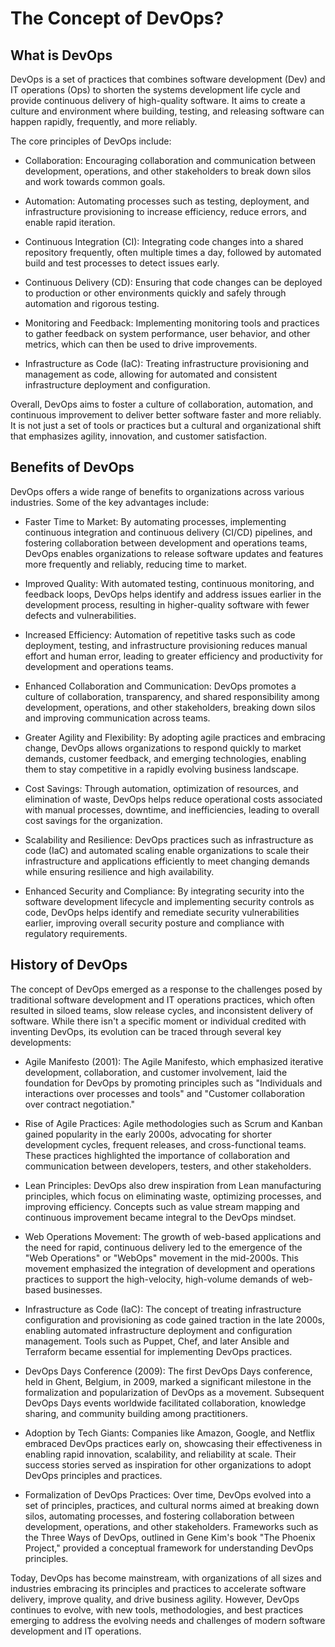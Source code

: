 # The Concept of DevOps?
## What is DevOps
DevOps is a set of practices that combines software development (Dev) and IT operations (Ops) to shorten the systems development life cycle and provide continuous delivery of high-quality software. It aims to create a culture and environment where building, testing, and releasing software can happen rapidly, frequently, and more reliably.

The core principles of DevOps include:

- Collaboration: Encouraging collaboration and communication between development, operations, and other stakeholders to break down silos and work towards common goals.

- Automation: Automating processes such as testing, deployment, and infrastructure provisioning to increase efficiency, reduce errors, and enable rapid iteration.

- Continuous Integration (CI): Integrating code changes into a shared repository frequently, often multiple times a day, followed by automated build and test processes to detect issues early.

- Continuous Delivery (CD): Ensuring that code changes can be deployed to production or other environments quickly and safely through automation and rigorous testing.

- Monitoring and Feedback: Implementing monitoring tools and practices to gather feedback on system performance, user behavior, and other metrics, which can then be used to drive improvements.

- Infrastructure as Code (IaC): Treating infrastructure provisioning and management as code, allowing for automated and consistent infrastructure deployment and configuration.

Overall, DevOps aims to foster a culture of collaboration, automation, and continuous improvement to deliver better software faster and more reliably. It is not just a set of tools or practices but a cultural and organizational shift that emphasizes agility, innovation, and customer satisfaction.

## Benefits of DevOps


DevOps offers a wide range of benefits to organizations across various industries. Some of the key advantages include:

- Faster Time to Market: By automating processes, implementing continuous integration and continuous delivery (CI/CD) pipelines, and fostering collaboration between development and operations teams, DevOps enables organizations to release software updates and features more frequently and reliably, reducing time to market.

- Improved Quality: With automated testing, continuous monitoring, and feedback loops, DevOps helps identify and address issues earlier in the development process, resulting in higher-quality software with fewer defects and vulnerabilities.

- Increased Efficiency: Automation of repetitive tasks such as code deployment, testing, and infrastructure provisioning reduces manual effort and human error, leading to greater efficiency and productivity for development and operations teams.

- Enhanced Collaboration and Communication: DevOps promotes a culture of collaboration, transparency, and shared responsibility among development, operations, and other stakeholders, breaking down silos and improving communication across teams.

- Greater Agility and Flexibility: By adopting agile practices and embracing change, DevOps allows organizations to respond quickly to market demands, customer feedback, and emerging technologies, enabling them to stay competitive in a rapidly evolving business landscape.

- Cost Savings: Through automation, optimization of resources, and elimination of waste, DevOps helps reduce operational costs associated with manual processes, downtime, and inefficiencies, leading to overall cost savings for the organization.

- Scalability and Resilience: DevOps practices such as infrastructure as code (IaC) and automated scaling enable organizations to scale their infrastructure and applications efficiently to meet changing demands while ensuring resilience and high availability.

- Enhanced Security and Compliance: By integrating security into the software development lifecycle and implementing security controls as code, DevOps helps identify and remediate security vulnerabilities earlier, improving overall security posture and compliance with regulatory requirements.

## History of DevOps


The concept of DevOps emerged as a response to the challenges posed by traditional software development and IT operations practices, which often resulted in siloed teams, slow release cycles, and inconsistent delivery of software. While there isn't a specific moment or individual credited with inventing DevOps, its evolution can be traced through several key developments:

- Agile Manifesto (2001): The Agile Manifesto, which emphasized iterative development, collaboration, and customer involvement, laid the foundation for DevOps by promoting principles such as "Individuals and interactions over processes and tools" and "Customer collaboration over contract negotiation."

- Rise of Agile Practices: Agile methodologies such as Scrum and Kanban gained popularity in the early 2000s, advocating for shorter development cycles, frequent releases, and cross-functional teams. These practices highlighted the importance of collaboration and communication between developers, testers, and other stakeholders.

- Lean Principles: DevOps also drew inspiration from Lean manufacturing principles, which focus on eliminating waste, optimizing processes, and improving efficiency. Concepts such as value stream mapping and continuous improvement became integral to the DevOps mindset.

- Web Operations Movement: The growth of web-based applications and the need for rapid, continuous delivery led to the emergence of the "Web Operations" or "WebOps" movement in the mid-2000s. This movement emphasized the integration of development and operations practices to support the high-velocity, high-volume demands of web-based businesses.

- Infrastructure as Code (IaC): The concept of treating infrastructure configuration and provisioning as code gained traction in the late 2000s, enabling automated infrastructure deployment and configuration management. Tools such as Puppet, Chef, and later Ansible and Terraform became essential for implementing DevOps practices.

- DevOps Days Conference (2009): The first DevOps Days conference, held in Ghent, Belgium, in 2009, marked a significant milestone in the formalization and popularization of DevOps as a movement. Subsequent DevOps Days events worldwide facilitated collaboration, knowledge sharing, and community building among practitioners.

- Adoption by Tech Giants: Companies like Amazon, Google, and Netflix embraced DevOps practices early on, showcasing their effectiveness in enabling rapid innovation, scalability, and reliability at scale. Their success stories served as inspiration for other organizations to adopt DevOps principles and practices.

- Formalization of DevOps Practices: Over time, DevOps evolved into a set of principles, practices, and cultural norms aimed at breaking down silos, automating processes, and fostering collaboration between development, operations, and other stakeholders. Frameworks such as the Three Ways of DevOps, outlined in Gene Kim's book "The Phoenix Project," provided a conceptual framework for understanding DevOps principles.

Today, DevOps has become mainstream, with organizations of all sizes and industries embracing its principles and practices to accelerate software delivery, improve quality, and drive business agility. However, DevOps continues to evolve, with new tools, methodologies, and best practices emerging to address the evolving needs and challenges of modern software development and IT operations.